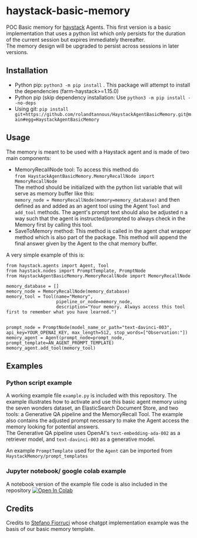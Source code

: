 # haystack-basic-memory

POC Basic memory for [haystack](https://github.com/deepset-ai/haystack) Agents.
This first version is a basic implementation that uses a python list which only persists for the duration of the current session but expires immediately thereafter.</br>
The memory design will be upgraded to persist across sessions in later versions.


## Installation

- Python pip: ```python3 -m pip install``` . This package will attempt to install the dependencies (farm-haystack>=1.15.0)
- Python pip (skip dependency installation: Use  ```python3 -m pip install --no-deps```
- Using git: ```pip install git+https://github.com/rolandtannous/HaystackAgentBasicMemory.git@main#egg=HaystackAgentBasicMemory```


## Usage

The memory is meant to be used with a Haystack agent and is made of two main components:
- MemoryRecallNode tool: To access this method do </br>```from HaystackAgentBasicMemory.MemoryRecallNode import MemoryRecallNode```</br> The method should be initialized with the python list variable that will serve as memory buffer like this:</br> ```memory_node = MemoryRecallNode(memory=memory_database)``` and then defined as and added as an agent tool using the Agent ```Tool``` and  ```add_tool``` methods. The agent's prompt text should also be adjusted n a way such that the agent is instructed/prompted to always check in the Memory first by calling this tool.
- SaveToMemory method: This method is called in the agent chat wrapper method which is also part of the package. This method will append the final answer given by the Agent to the chat memory buffer.

A very simple example of this is:

```
from haystack.agents import Agent, Tool
from haystack.nodes import PromptTemplate, PromptNode
from HaystackAgentBasicMemory.MemoryRecallNode import MemoryRecallNode

memory_database = []
memory_node = MemoryRecallNode(memory_database)
memory_tool = Tool(name="Memory",
                   pipeline_or_node=memory_node,
                   description="Your memory. Always access this tool first to remember what you have learned.")


prompt_node = PromptNode(model_name_or_path="text-davinci-003", api_key=YOUR_OPENAI_KEY, max_length=512, stop_words=["Observation:"])
memory_agent = Agent(prompt_node=prompt_node, prompt_template=AN_AGENT_PROMPT_TEMPLATE)
memory_agent.add_tool(memory_tool)
```

## Examples

### Python script example
A working example file ```example.py``` is included with this repository. 
The example illustrates how to activate and use this basic agent memory using the seven wonders dataset, an ElasticSearch Document Store, and two tools: a Generative QA pipeline and the MemoryRecall Tool. The example also contains the adjusted prompt necessary to make the Agent access the memory looking for potential answers.</br>
The Generative QA pipeline uses OpenAI's `text-embedding-ada-002` as a retriever model, and `text-davinci-003` as a generative model.

An example `PromptTemplate` used for the `Agent` can be imported from `HaystackMemory/prompt_templates`

### Jupyter notebook/ google colab example
A notebook version of the example file code is also included in the repository 
[![Open In Colab](https://colab.research.google.com/assets/colab-badge.svg)](https://colab.research.google.com/github/rolandtannous/HaystackAgentBasicMemory/blob/main/Example.ipynb)

## Credits
Credits to [Stefano Fiorruci](https://github.com/anakin87) whose chatgpt implementation example was the basis of our basic memory template. 








